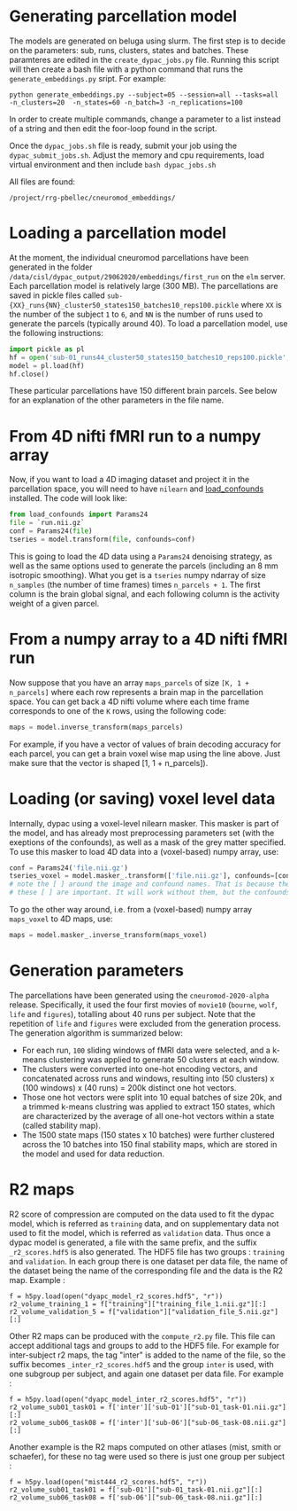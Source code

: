 # Generating parcellation model
The models are generated on beluga using slurm. The first step is to decide on the parameters: sub, runs, clusters, states and batches. These paramteres are edited in the `create_dypac_jobs.py` file. Running this script will then create a bash file with a python command that runs the `generate_embeddings.py` sript. For example:

`python generate_embeddings.py --subject=05 --session=all --tasks=all  -n_clusters=20  -n_states=60 -n_batch=3 -n_replications=100`

In order to create multiple commands, change a parameter to a list instead of a string and then edit the foor-loop found in the script. 

Once the `dypac_jobs.sh` file is ready, submit your job using the `dypac_submit_jobs.sh`. Adjust the memory and cpu requirements, load virtual environment and then include `bash dypac_jobs.sh`


All files are found:

`/project/rrg-pbellec/cneuromod_embeddings/`



# Loading a parcellation model
At the moment, the individual cneuromod parcellations have been generated in the folder `/data/cisl/dypac_output/29062020/embeddings/first_run` on the `elm` server. Each parcellation model is relatively large (300 MB). The parcellations are saved in pickle files called `sub-{XX}_runs{NN}_cluster50_states150_batches10_reps100.pickle` where `XX` is the number of the subject `1` to `6`, and `NN` is the number of runs used to generate the parcels (typically around 40). To load a parcellation model, use the following instructions:
```python  
import pickle as pl
hf = open('sub-01_runs44_cluster50_states150_batches10_reps100.pickle', 'rb')
model = pl.load(hf)
hf.close()
```
These particular parcellations have 150 different brain parcels. See below for an explanation of the other parameters in the file name. 

# From 4D nifti fMRI run to a numpy array
Now, if you want to load a 4D imaging dataset and project it in the parcellation space, you will need to have `nilearn` and [load_confounds](https://github.com/SIMEXP/load_confounds) installed. The code will look like:
```python 
from load_confounds import Params24
file = `run.nii.gz`
conf = Params24(file)
tseries = model.transform(file, confounds=conf) 
``` 
This is going to load the 4D data using a `Params24` denoising strategy, as well as the same options used to generate the parcels (including an 8 mm isotropic smoothing). What you get is a `tseries` numpy ndarray of size `n_samples` (the number of time frames) times `n_parcels + 1`. The first column is the brain global signal, and each following column is the activity weight of a given parcel.

# From a numpy array to a 4D nifti fMRI run 
Now suppose that you have an array `maps_parcels` of size `[K, 1 + n_parcels]` where each row represents a brain map in the parcellation space. You can get back a 4D nifti volume where each time frame corresponds to one of the `K` rows, using the following code:
```python 
maps = model.inverse_transform(maps_parcels) 
``` 
For example, if you have a vector of values of brain decoding accuracy for each parcel, you can get a brain voxel wise map using the line above. Just make sure that the vector is shaped [1, 1 + n_parcels]). 

# Loading (or saving) voxel level data
Internally, dypac using a voxel-level nilearn masker. This masker is part of the model, and has already most preprocessing parameters set (with the exeptions of the confounds), as well as a mask of the grey matter specified. To use this masker to load 4D data into a (voxel-based) numpy array, use:
```python
conf = Params24('file.nii.gz')
tseries_voxel = model.masker_.transform(['file.nii.gz'], confounds=[conf])  
# note the [ ] around the image and confound names. That is because the dypac masker is a MultiNiftiMasker.
# these [ ] are important. It will work without them, but the confounds will not get properly regressed!
``` 
To go the other way around, i.e. from a (voxel-based) numpy array `maps_voxel` to 4D maps, use:
```python 
maps = model.masker_.inverse_transform(maps_voxel) 
``` 

# Generation parameters 
The parcellations have been generated using the `cneuromod-2020-alpha` release. Specifically, it used the four first movies of `movie10` (`bourne`, `wolf`, `life` and `figures`), totalling about 40 runs per subject. Note that the repetition of `life` and `figures` were excluded from the generation process. The generation algorithm is summarized below:
* For each run, `100` sliding windows of fMRI data were selected, and a k-means clustering was applied to generate 50 clusters at each window. 
* The clusters were converted into one-hot encoding vectors, and concatenated across runs and windows, resulting into (50 clusters) x (100 windows) x (40 runs) = 200k distinct one hot vectors. 
* Those one hot vectors were split into 10 equal batches of size 20k, and a trimmed k-means clustring was applied to extract 150 states, which are characterized by the average of all one-hot vectors within a state (called stability map). 
* The 1500 state maps (150 states x 10 batches) were further clustered across the 10 batches into 150 final stability maps, which are stored in the model and used for data reduction.  


# R2 maps
R2 score of compression are computed on the data used to fit the dypac model, which is referred as `training` data, and on supplementary data not used to fit the model, which is referred as `validation` data. Thus once a dypac model is generated, a file with the same prefix, and the suffix `_r2_scores.hdf5` is also generated. The HDF5 file has two groups : `training` and `validation`. In each group there is one dataset per data file, the name of the dataset being the name of the corresponding file and the data is the R2 map. Example : 

```
f = h5py.load(open("dyapc_model_r2_scores.hdf5", "r"))
r2_volume_training_1 = f["training"]["training_file_1.nii.gz"][:]
r2_volume_validation_5 = f["validation"]["validation_file_5.nii.gz"][:]
```

Other R2 maps can be produced with the `compute_r2.py` file. This file can accept additional tags and groups to add to the HDF5 file. For example for inter-subject r2 maps, the tag "inter" is added to the name of the file, so the suffix becomes `_inter_r2_scores.hdf5` and the group `inter` is used, with one subgroup per subject, and again one dataset per data file. For example :

```
f = h5py.load(open("dyapc_model_inter_r2_scores.hdf5", "r"))
r2_volume_sub01_task01 = f['inter']['sub-01']["sub-01_task-01.nii.gz"][:]
r2_volume_sub06_task08 = f['inter']['sub-06']["sub-06_task-08.nii.gz"][:]
```
Another example is the R2 maps computed on other atlases (mist, smith or schaefer), for these no tag were used so there is just one group per subject :

```
f = h5py.load(open("mist444_r2_scores.hdf5", "r"))
r2_volume_sub01_task01 = f['sub-01']["sub-01_task-01.nii.gz"][:]
r2_volume_sub06_task08 = f['sub-06']["sub-06_task-08.nii.gz"][:]
```
